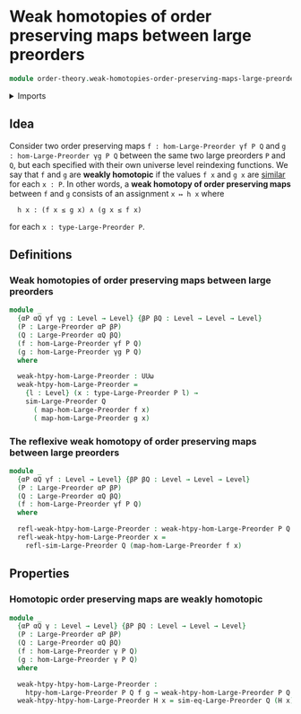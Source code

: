 # Weak homotopies of order preserving maps between large preorders

```agda
module order-theory.weak-homotopies-order-preserving-maps-large-preorders where
```

<details><summary>Imports</summary>

```agda
open import foundation.cartesian-product-types
open import foundation.universe-levels

open import order-theory.large-preorders
open import order-theory.order-preserving-maps-large-preorders
open import order-theory.similarity-of-elements-large-preorders
```

</details>

## Idea

Consider two order preserving maps `f : hom-Large-Preorder γf P Q` and
`g : hom-Large-Preorder γg P Q` between the same two large preorders `P` and
`Q`, but each specified with their own universe level reindexing functions. We
say that `f` and `g` are **weakly homotopic** if the values `f x` and `g x` are
[similar](order-theory.similarity-of-elements-large-preorders.md) for each
`x : P`. In other words, a **weak homotopy of order preserving maps** between
`f` and `g` consists of an assignment `x ↦ h x` where

```text
  h x : (f x ≤ g x) ∧ (g x ≤ f x)
```

for each `x : type-Large-Preorder P`.

## Definitions

### Weak homotopies of order preserving maps between large preorders

```agda
module _
  {αP αQ γf γg : Level → Level} {βP βQ : Level → Level → Level}
  (P : Large-Preorder αP βP)
  (Q : Large-Preorder αQ βQ)
  (f : hom-Large-Preorder γf P Q)
  (g : hom-Large-Preorder γg P Q)
  where

  weak-htpy-hom-Large-Preorder : UUω
  weak-htpy-hom-Large-Preorder =
    {l : Level} (x : type-Large-Preorder P l) →
    sim-Large-Preorder Q
      ( map-hom-Large-Preorder f x)
      ( map-hom-Large-Preorder g x)
```

### The reflexive weak homotopy of order preserving maps between large preorders

```agda
module _
  {αP αQ γf : Level → Level} {βP βQ : Level → Level → Level}
  (P : Large-Preorder αP βP)
  (Q : Large-Preorder αQ βQ)
  (f : hom-Large-Preorder γf P Q)
  where

  refl-weak-htpy-hom-Large-Preorder : weak-htpy-hom-Large-Preorder P Q f f
  refl-weak-htpy-hom-Large-Preorder x =
    refl-sim-Large-Preorder Q (map-hom-Large-Preorder f x)
```

## Properties

### Homotopic order preserving maps are weakly homotopic

```agda
module _
  {αP αQ γ : Level → Level} {βP βQ : Level → Level → Level}
  (P : Large-Preorder αP βP)
  (Q : Large-Preorder αQ βQ)
  (f : hom-Large-Preorder γ P Q)
  (g : hom-Large-Preorder γ P Q)
  where

  weak-htpy-htpy-hom-Large-Preorder :
    htpy-hom-Large-Preorder P Q f g → weak-htpy-hom-Large-Preorder P Q f g
  weak-htpy-htpy-hom-Large-Preorder H x = sim-eq-Large-Preorder Q (H x)
```
